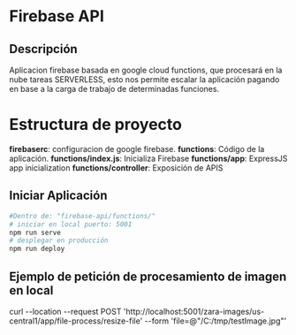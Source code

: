 # Firebase API

## Descripción

Aplicacion firebase basada en google cloud functions, que procesará en la nube tareas SERVERLESS,
esto nos permite escalar la aplicación pagando en base a la carga de trabajo de determinadas funciones.

# Estructura de proyecto

**firebaserc**: configuracion de google firebase.
**functions**: Código de la aplicación.
**functions/index.js**: Inicializa Firebase
**functions/app**: ExpressJS app inicialization
**functions/controller**: Exposición de APIS

## Iniciar Aplicación

```bash
#Dentro de: "firebase-api/functions/"
# iniciar en local puerto: 5001
npm run serve
# desplegar en producción
npm run deploy
```

## Ejemplo de petición de procesamiento de imagen en local

curl --location --request POST 'http://localhost:5001/zara-images/us-central1/app/file-process/resize-file' --form 'file=@"/C:/tmp/testImage.jpg"'